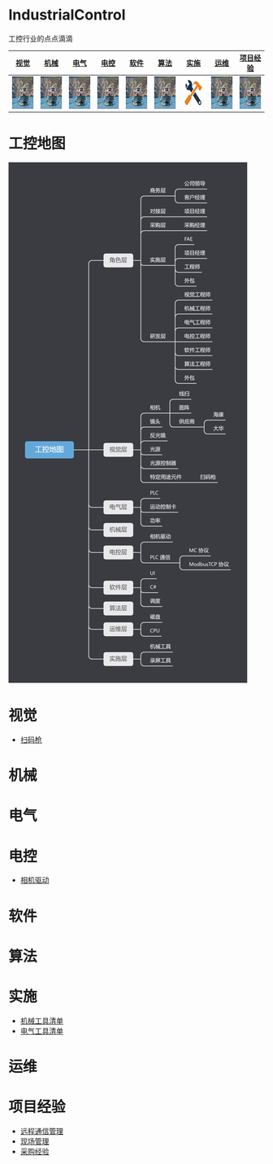 # IndustrialControl
工控行业的点点滴滴

|[视觉](#视觉)|[机械](#机械)|[电气](#电气)|[电控](#电控)|[软件](#软件)|[算法](#算法)|[实施](#实施)|[运维](#运维)|[项目经验](#项目经验)|
| :-----------------------------------------------: | :-----------------------------------------------: | :-----------------------------------------------: | :-----------------------------------------------: | :-----------------------------------------------: | :-----------------------------------------------: | :-----------------------------------------------: | :-----------------------------------------------: |:-----------------------------------------------: |
| <img src="./img/测试.jpg" width="64" height="64"> | <img src="./img/测试.jpg" width="64" height="64"> | <img src="./img/测试.jpg" width="64" height="64"> | <img src="./img/测试.jpg" width="64" height="64"> | <img src="./img/测试.jpg" width="64" height="64"> | <img src="./img/测试.jpg" width="64" height="64"> | <a herf="#实施"><img src="./img/工具.png" width="64px" height="64px"></img></a> | <img src="./img/测试.jpg" width="64" height="64"> |<img src="./img/测试.jpg" width="64" height="64"> |

# 工控地图
<img src="./img/工控地图.png">

# 视觉
- [扫码枪](./Vision/扫码枪.md)
  
# 机械

# 电气

# 电控
- [相机驱动](./ElectronicControl/相机驱动.md)

# 软件

# 算法

# 实施
- [机械工具清单](./Implement/Mechanical/机械工具清单.md)
- [电气工具清单](./Implement/Electric/电气工具清单.md)

# 运维

# 项目经验
- [远程通信管理](./ProjectExperience/远程通信管理.md)
- [现场管理](./ProjectExperience/现场管理.md)
- [采购经验](./ProjectExperience/采购经验.md)








